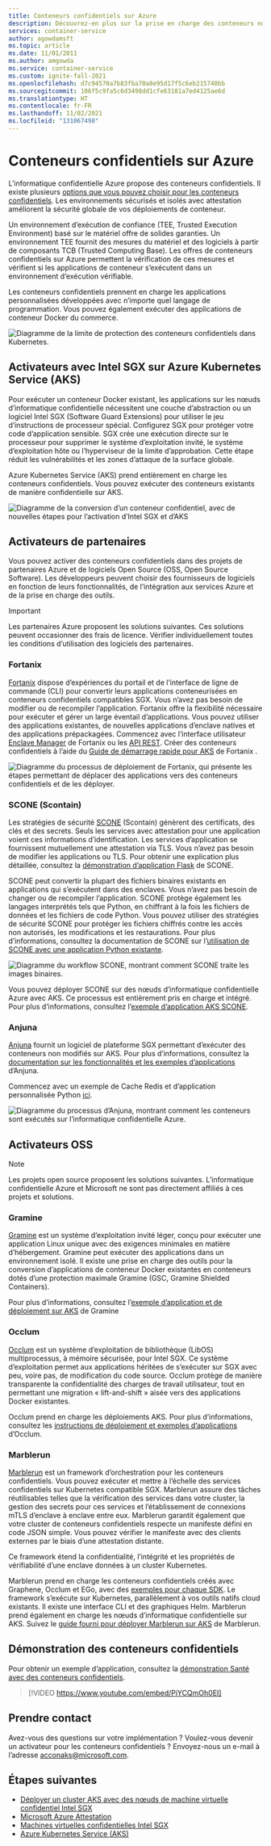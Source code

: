 ```yaml
---
title: Conteneurs confidentiels sur Azure
description: Découvrez-en plus sur la prise en charge des conteneurs non modifiés avec des conteneurs confidentiels.
services: container-service
author: agowdamsft
ms.topic: article
ms.date: 11/01/2011
ms.author: amgowda
ms.service: container-service
ms.custom: ignite-fall-2021
ms.openlocfilehash: d7c94570a7b83fba70a8e95d17f5c6eb215740bb
ms.sourcegitcommit: 106f5c9fa5c6d3498dd1cfe63181a7ed4125ae6d
ms.translationtype: HT
ms.contentlocale: fr-FR
ms.lasthandoff: 11/02/2021
ms.locfileid: "131067498"
---
```

# <a name="confidential-containers-on-azure"></a>Conteneurs confidentiels sur Azure

L’informatique confidentielle Azure propose des conteneurs confidentiels. Il existe plusieurs [options que vous pouvez choisir pour les conteneurs confidentiels](choose-confidential-containers-offerings.md). Les environnements sécurisés et isolés avec attestation améliorent la sécurité globale de vos déploiements de conteneur. 

Un environnement d’exécution de confiance (TEE, Trusted Execution Environment) basé sur le matériel offre de solides garanties. Un environnement TEE fournit des mesures du matériel et des logiciels à partir de composants TCB (Trusted Computing Base). Les offres de conteneurs confidentiels sur Azure permettent la vérification de ces mesures et vérifient si les applications de conteneur s’exécutent dans un environnement d’exécution vérifiable.

Les conteneurs confidentiels prennent en charge les applications personnalisées développées avec n’importe quel langage de programmation. Vous pouvez également exécuter des applications de conteneur Docker du commerce.

![Diagramme de la limite de protection des conteneurs confidentiels dans Kubernetes.](./media/confidential-containers/sgx-confidential-container.jpg)

## <a name="enablers-with-intel-sgx-on-azure-kubernetes-serviceaks"></a>Activateurs avec Intel SGX sur Azure Kubernetes Service (AKS)

 Pour exécuter un conteneur Docker existant, les applications sur les nœuds d’informatique confidentielle nécessitent une couche d’abstraction ou un logiciel Intel SGX (Software Guard Extensions) pour utiliser le jeu d’instructions de processeur spécial. Configurez SGX pour protéger votre code d’application sensible. SGX crée une exécution directe sur le processeur pour supprimer le système d’exploitation invité, le système d’exploitation hôte ou l’hyperviseur de la limite d’approbation. Cette étape réduit les vulnérabilités et les zones d’attaque de la surface globale.

Azure Kubernetes Service (AKS) prend entièrement en charge les conteneurs confidentiels. Vous pouvez exécuter des conteneurs existants de manière confidentielle sur AKS.

![Diagramme de la conversion d’un conteneur confidentiel, avec de nouvelles étapes pour l’activation d’Intel SGX et d’AKS](./media/confidential-containers/confidential-containers-deploy-steps.jpg)

## <a name="partner-enablers"></a>Activateurs de partenaires

Vous pouvez activer des conteneurs confidentiels dans des projets de partenaires Azure et de logiciels Open Source (OSS, Open Source Software). Les développeurs peuvent choisir des fournisseurs de logiciels en fonction de leurs fonctionnalités, de l’intégration aux services Azure et de la prise en charge des outils. 

> [!IMPORTANT]
> Les partenaires Azure proposent les solutions suivantes. Ces solutions peuvent occasionner des frais de licence. Vérifier individuellement toutes les conditions d’utilisation des logiciels des partenaires. 

### <a name="fortanix"></a>Fortanix

[Fortanix](https://www.fortanix.com/) dispose d’expériences du portail et de l’interface de ligne de commande (CLI) pour convertir leurs applications conteneurisées en conteneurs confidentiels compatibles SGX. Vous n’avez pas besoin de modifier ou de recompiler l’application. Fortanix offre la flexibilité nécessaire pour exécuter et gérer un large éventail d’applications. Vous pouvez utiliser des applications existantes, de nouvelles applications d’enclave natives et des applications prépackagées. Commencez avec l’interface utilisateur [Enclave Manager](https://em.fortanix.com/) de Fortanix ou les [API REST](https://www.fortanix.com/api/em/). Créer des conteneurs confidentiels à l’aide du [Guide de démarrage rapide pour AKS](https://support.fortanix.com/hc/en-us/articles/360049658291-Fortanix-Confidential-Container-on-Azure-Kubernetes-Service) de Fortanix .

![Diagramme du processus de déploiement de Fortanix, qui présente les étapes permettant de déplacer des applications vers des conteneurs confidentiels et de les déployer.](./media/confidential-containers/fortanix-confidential-containers-flow.png)

### <a name="scone-scontain"></a>SCONE (Scontain)

Les stratégies de sécurité [SCONE](https://scontain.com/) (Scontain) génèrent des certificats, des clés et des secrets. Seuls les services avec attestation pour une application voient ces informations d’identification. Les services d’application se fournissent mutuellement une attestation via TLS. Vous n’avez pas besoin de modifier les applications ou TLS. Pour obtenir une explication plus détaillée, consultez la [démonstration d’application Flask](https://sconedocs.github.io/flask_demo/) de SCONE.

SCONE peut convertir la plupart des fichiers binaires existants en applications qui s’exécutent dans des enclaves. Vous n’avez pas besoin de changer ou de recompiler l’application. SCONE protège également les langages interprétés tels que Python, en chiffrant à la fois les fichiers de données et les fichiers de code Python. Vous pouvez utiliser des stratégies de sécurité SCONE pour protéger les fichiers chiffrés contre les accès non autorisés, les modifications et les restaurations. Pour plus d’informations, consultez la documentation de SCONE sur l’[utilisation de SCONE avec une application Python existante](https://sconedocs.github.io/sconify_image/).

![Diagramme du workflow SCONE, montrant comment SCONE traite les images binaires.](./media/confidential-containers/scone-workflow.png)

Vous pouvez déployer SCONE sur des nœuds d’informatique confidentielle Azure avec AKS. Ce processus est entièrement pris en charge et intégré. Pour plus d’informations, consultez l’[exemple d’application AKS SCONE](https://sconedocs.github.io/aks/).

### <a name="anjuna"></a>Anjuna

[Anjuna](https://www.anjuna.io/) fournit un logiciel de plateforme SGX permettant d’exécuter des conteneurs non modifiés sur AKS. Pour plus d’informations, consultez la [documentation sur les fonctionnalités et les exemples d’applications](https://www.anjuna.io/microsoft-azure-confidential-computing-aks-lp) d’Anjuna.

Commencez avec un exemple de Cache Redis et d’application personnalisée Python [ici](https://www.anjuna.io/microsoft-azure-confidential-computing-aks-lp).

![Diagramme du processus d’Anjuna, montrant comment les conteneurs sont exécutés sur l’informatique confidentielle Azure.](media/confidential-containers/anjuna-process-flow.png)

## <a name="oss-enablers"></a>Activateurs OSS

> [!NOTE]
> Les projets open source proposent les solutions suivantes. L’informatique confidentielle Azure et Microsoft ne sont pas directement affiliés à ces projets et solutions.  

### <a name="gramine"></a>Gramine

[Gramine](https://grapheneproject.io/) est un système d’exploitation invité léger, conçu pour exécuter une application Linux unique avec des exigences minimales en matière d’hébergement. Gramine peut exécuter des applications dans un environnement isolé. Il existe une prise en charge des outils pour la conversion d’applications de conteneur Docker existantes en conteneurs dotés d’une protection maximale Gramine (GSC, Gramine Shielded Containers).

Pour plus d’informations, consultez l’[exemple d’application et de déploiement sur AKS](https://graphene.readthedocs.io/en/latest/cloud-deployment.html#azure-kubernetes-service-aks) de Gramine

### <a name="occlum"></a>Occlum

[Occlum](https://occlum.io/) est un système d’exploitation de bibliothèque (LibOS) multiprocessus, à mémoire sécurisée, pour Intel SGX. Ce système d’exploitation permet aux applications héritées de s’exécuter sur SGX avec peu, voire pas, de modification du code source. Occlum protège de manière transparente la confidentialité des charges de travail utilisateur, tout en permettant une migration « lift-and-shift » aisée vers des applications Docker existantes.

Occlum prend en charge les déploiements AKS. Pour plus d’informations, consultez les [instructions de déploiement et exemples d’applications](https://github.com/occlum/occlum/blob/master/docs/azure_aks_deployment_guide.md) d’Occlum.

### <a name="marblerun"></a>Marblerun

[Marblerun](https://marblerun.sh/) est un framework d’orchestration pour les conteneurs confidentiels. Vous pouvez exécuter et mettre à l’échelle des services confidentiels sur Kubernetes compatible SGX. Marblerun assure des tâches réutilisables telles que la vérification des services dans votre cluster, la gestion des secrets pour ces services et l’établissement de connexions mTLS d’enclave à enclave entre eux. Marblerun garantit également que votre cluster de conteneurs confidentiels respecte un manifeste défini en code JSON simple. Vous pouvez vérifier le manifeste avec des clients externes par le biais d’une attestation distante.

Ce framework étend la confidentialité, l’intégrité et les propriétés de vérifiabilité d’une enclave données à un cluster Kubernetes.

Marblerun prend en charge les conteneurs confidentiels créés avec Graphene, Occlum et EGo, avec des [exemples pour chaque SDK](https://docs.edgeless.systems/marblerun/#/examples?id=examples). Le framework s’exécute sur Kubernetes, parallèlement à vos outils natifs cloud existants. Il existe une interface CLI et des graphiques Helm. Marblerun prend également en charge les nœuds d’informatique confidentielle sur AKS. Suivez le [guide fourni pour déployer Marblerun sur AKS](https://docs.edgeless.systems/marblerun/#/deployment/cloud?id=cloud-deployment) de Marblerun.

## <a name="confidential-containers-demo"></a>Démonstration des conteneurs confidentiels

Pour obtenir un exemple d’application, consultez la [démonstration Santé avec des conteneurs confidentiels](https://github.com/Azure-Samples/confidential-container-samples/blob/main/confidential-healthcare-scone-confinf-onnx/README.md). 

> [!VIDEO https://www.youtube.com/embed/PiYCQmOh0EI]


## <a name="get-in-touch"></a>Prendre contact

Avez-vous des questions sur votre implémentation ? Voulez-vous devenir un activateur pour les conteneurs confidentiels ? Envoyez-nous un e-mail à l’adresse <acconaks@microsoft.com>.

## <a name="next-steps"></a>Étapes suivantes

- [Déployer un cluster AKS avec des nœuds de machine virtuelle confidentiel Intel SGX](./confidential-enclave-nodes-aks-get-started.md)
- [Microsoft Azure Attestation](../attestation/overview.md)
- [Machines virtuelles confidentielles Intel SGX](virtual-machine-solutions-sgx.md)
- [Azure Kubernetes Service (AKS)](../aks/intro-kubernetes.md)
